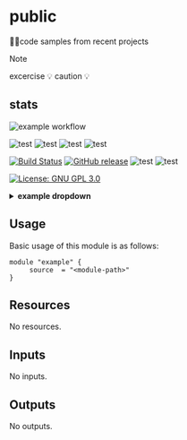 # public
👩‍💻code samples from recent projects 

> [!NOTE]  
> excercise 💡 caution 💡

## stats

<!--  [![Currently](https://github.com/itArnaudov/public/actions/workflows/actions_pre_merge.yaml/badge.svg)](https://github.com/itArnaudov/public/actions?query=workflow%3Apre-merge%20checks)  -->

![example workflow](https://github.com/itArnaudov/public/actions/workflows/actions_pre_merge.yaml/badge.svg?style=plastic)

![test](https://img.shields.io/github/issues-pr/itArnaudov/public?style=plastic)
![test](https://img.shields.io/github/issues-pr-closed/itArnaudov/public)
![test](https://img.shields.io/github/issues/itArnaudov/public)
![test](https://img.shields.io/github/issues-closed/itArnaudov/public)

[![Build Status](https://img.shields.io/github/actions/workflow/status/itArnaudov/public/actions_pre_merge.yaml?style=plastic)](https://github.com/itArnaudov/public/actions)
[![GitHub release](https://img.shields.io/github/release/itArnaudov/public.svg)](https://github.com/itArnaudov/public/releases/latest)
![test](https://img.shields.io/github/languages/top/itArnaudov/public?style=plastic)
![test](https://img.shields.io/github/commit-activity/m/itArnaudov/public)


[![License: GNU GPL 3.0](https://img.shields.io/badge/License-GNU%20GPL%203.0-blue.svg?style=plastic)](LICENSE)

<details markdown="1"><summary markdown="span"><b>example dropdown</b></summary><br>
  <div markdown=1>

**Example**:


  ```go
  func main() {}
  ```

>- Test
>- build 

$$1+1=2$$ 

  </div>
</details>



<!-- BEGIN_TF_DOCS -->

## Usage
Basic usage of this module is as follows:
```hcl
module "example" {
  	 source  = "<module-path>"
}
```
## Resources

No resources.
## Inputs

No inputs.
## Outputs

No outputs.
<!-- END_TF_DOCS -->
